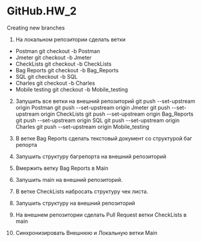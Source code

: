 # GitHub.HW_2
Creating new branches

1. На локальном репозитории сделать ветки
- Postman  git checkout -b Postman
- Jmeter  git checkout -b Jmeter
- CheckLists  git checkout -b CheckLists
- Bag Reports  git checkout -b Bag_Reports
- SQL  git checkout -b SQL
- Charles git checkout -b Charles
- Mobile testing  git checkout -b Mobile_testing


2.  Запушить все ветки на внешний репозиторий
 git push --set-upstream origin Postman
 git push --set-upstream origin Jmeter
 git push --set-upstream origin CheckLists
 git push --set-upstream origin Bag_Reports
 git push --set-upstream origin SQL
 git push --set-upstream origin Charles
 git push --set-upstream origin Mobile_testing

 


 
3. В ветке Bag Reports сделать текстовый документ со структурой баг репорта
4. Запушить структуру багрепорта на внешний репозиторий
5. Вмержить ветку Bag Reports в Main
6. Запушить main на внешний репозиторий.
7. В ветке CheckLists набросать структуру чек листа.
8. Запушить структуру на внешний репозиторий
9. На внешнем репозитории сделать Pull Request ветки CheckLists в main
10. Синхронизировать Внешнюю и Локальную ветки Main